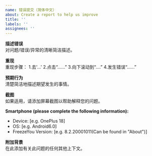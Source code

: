 ```yaml
---
name: 错误提交（简体中文）
about: Create a report to help us improve
title: ''
labels: ''
assignees: ''
---
```

**描述错误**  
对问题/错误/异常的清晰简洁描述。

**重现**  
重现步骤： 1.去'...' 2.点击“......” 3.向下滚动到“....” 4.发生错误“......”

**预期行为**  
清楚简洁地描述期望发生的事情。

**截图**  
如果适用，请添加屏幕截图以帮助解释您的问题。

**Smartphone (please complete the following information):**

- Device: [e.g. OnePlus 18] 
- OS: [e.g. Android6.0] 
- FreezeYou Version: [e.g. 8.2.20001011(Can be found in "About")] 

**附加背景**  
在此添加有关此问题的任何其他上下文。